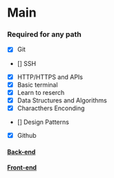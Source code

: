 
# Main

### Required for any path 

- [x] Git 
- [] SSH 
- [x] HTTP/HTTPS and APIs
- [x] Basic terminal 
- [x] Learn to reserch 
- [x] Data Structures and Algorithms 
- [x] Characthers Enconding
- [] Design Patterns
- [x] Github

#### [Back-end](back-end-roadmap.md)
#### [Front-end](front-end-roadmap.md)
